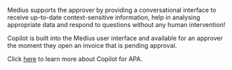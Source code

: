 Medius supports the approver by providing a conversational interface to receive up-to-date context-sensitive information, help in analysing appropriate data and respond to questions without any human intervention! 

Copilot is built into the Medius user interface and available for an approver the moment they open an invoice that is pending approval.

Click <a href="https://success.medius.com/documentation/user_guide/medius_copilot/" target="_blank">here</a> to learn more about Copilot for APA.

<ActivateModule deploymentTask="Activate_Copilot_for_APA_in_Test"/>
